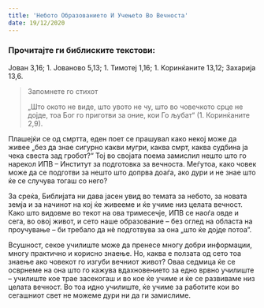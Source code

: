 ```yaml
---
title: 'Небото Образованието И Учењеto Во Вечноста'
date: 19/12/2020
---
```


### Прочитајте ги библиските текстови:
Јован 3,16; 1. Јованово 5,13; 1. Тимотеј 1,16; 1. Коринќаните 13,12; Захарија 13,6.

> <p>Запомнете го стихот</p>
> „Што окото не виде, што увото не чу, што во човечкото срце не дојде, тоа Бог го приготви за оние, кои Го љубат“ (1. Коринќаните 2,9).

Плашејќи се од смртта, еден поет се прашувал како некој може да живее „без да знае сигурно какви мугри, каква смрт, каква судбина ја чека свеста зад гробот?“ Тој во својата поема замислил нешто што го нарекол ИПВ – Институт за подготовка за вечноста. Меѓутоа, како човек може да се подготви за нешто што допрва доаѓа, ако дури и не знае што ќе се случува тогаш со него?

За среќа, Библијата ни дава јасен увид во темата за небото, за новата земја и за начинот на кој ќе живееме и ќе учиме низ целата вечност. Како што видовме во текот на ова тримесечје, ИПВ се наоѓа овде и сега, во овој живот, и сето наше образование – без оглед на областа на проучување – би требало да нѐ подготвува за она „што ќе дојде потоа“.

Всушност, секое училиште може да пренесе многу добри информации, многу практично и корисно знаење. Но, каква е ползата од сето тоа знаење ако човекот го изгуби вечниот живот? Оваа седмица ќе се осврнеме на она што го кажува вдахновението за едно врвно училиште – училиште кое трае засекогаш и во кое ќе учиме и ќе се развиваме низ целата вечност. Во тоа идно училиште, ќе учиме за работите кои во сегашниот свет не можеме дури ни да ги замислиме.